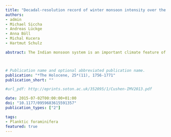 ```yaml
---
title: "Decadal-resolution record of winter monsoon intensity over the last two millennia from planktic foraminiferal assemblages in the northeastern Arabian Sea"
authors:
- admin
- Michael Siccha
- Andreas Lückge
- Anna Böll
- Michal Kucera
- Hartmut Schulz

abstract: The Indian monsoon system is an important climate feature of the northern Indian Ocean. Small variations of the wind and precipitation patterns have fundamental influence on the societal, agricultural, and economic development of India and its neighboring countries. To understand current trends, sensitivity to forcing, or natural variation, records beyond the instrumental period are needed. However, high-resolution archives of past winter monsoon variability are scarce. One potential archive of such records are marine sediments deposited on the continental slope in the NE Arabian Sea, an area where present-day conditions are dominated by the winter monsoon. In this region, winter monsoon conditions lead to distinctive changes in surface water properties, affecting marine plankton communities that are deposited in the sediment. Using planktic foraminifera as a sensitive and well-preserved plankton group, we first characterize the response of their species distribution on environmental gradients from a dataset of surface sediment samples in the tropical and sub-tropical Indian Ocean. Transfer functions for quantitative paleoenvironmental reconstructions were applied to a decadal-scale record of assemblage counts from the Pakistan Margin spanning the last 2000 years. The reconstructed temperature record reveals an intensification of winter monsoon intensity near the year 100 CE. Prior to this transition, winter temperatures were >1.5°C warmer than today. Conditions similar to the present seem to have established after 450 CE, interrupted by a singular event near 950 CE with warmer temperatures and accordingly weak winter monsoon. Frequency analysis revealed significant 75-, 40-, and 37-year cycles, which are known from decadal- to centennial-scale resolution records of Indian summer monsoon variability and interpreted as solar irradiance forcing. Our first independent record of Indian winter monsoon activity confirms that winter and summer monsoons were modulated on the same frequency bands and thus indicates that both monsoon systems are likely controlled by the same driving force.



# Publication name and optional abbreviated publication name.
publication: "*The Holocene, 25*(11), 1756-1771"
publication_short: ""

#url_pdf: http://eprints.soton.ac.uk/352095/1/Cushen-IMV2013.pdf

date: 2015-07-02T00:00:00+01:00
doi: "10.1177/0959683615591357"
publication_types: ["2"]

tags:
- Planktic foraminifera
featured: true
---
```

